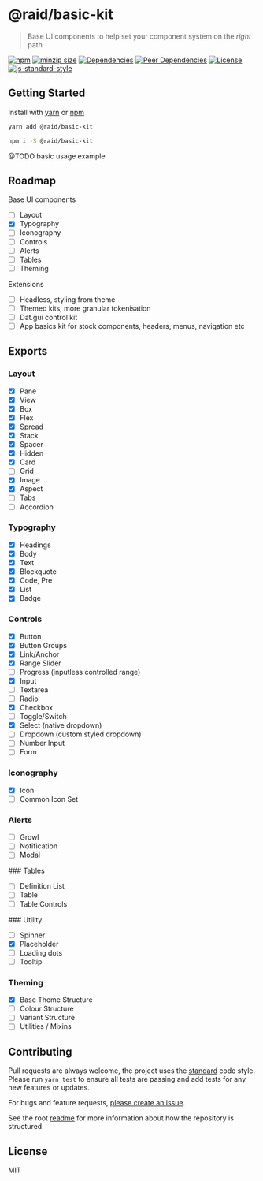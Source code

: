 
# @raid/basic-kit

> Base UI components to help set your component system on the _right_ path

[![npm](https://img.shields.io/npm/v/@raid/basic-kit?style=flat-square)](https://www.npmjs.com/package/@raid/basic-kit)
[![minzip size](https://img.shields.io/bundlephobia/minzip/@raid/basic-kit?style=flat-square)](https://bundlephobia.com/result?p=@raid/basic-kit)
[![Dependencies](https://img.shields.io/david/mattstyles/react-kit?path=packages%2Fbasic-kit)](https://david-dm.org/mattstyles/react-kit?path=packages%2Fbasic-kit)
[![Peer Dependencies](https://img.shields.io/david/peer/mattstyles/react-kit?path=packages%2Fbasic-kit)](https://david-dm.org/mattstyles/react-kit?path=packages%2Fbasic-kit&type=peer)
[![License](https://img.shields.io/github/license/mattstyles/react-kit.svg?style=flat-square)](https://github.com/mattstyles/react-kit/blob/master/license.md)
[![js-standard-style](https://img.shields.io/badge/code%20style-standard-brightgreen.svg?style=flat-square)](http://standardjs.com/)

## Getting Started

Install with [yarn](https://yarnpkg.com) or [npm](https://npmjs.com)

```sh
yarn add @raid/basic-kit
```

```sh
npm i -S @raid/basic-kit
```

@TODO basic usage example

## Roadmap

Base UI components

- [ ] Layout
- [x] Typography
- [ ] Iconography
- [ ] Controls
- [ ] Alerts
- [ ] Tables
- [ ] Theming

Extensions

- [ ] Headless, styling from theme
- [ ] Themed kits, more granular tokenisation
- [ ] Dat.gui control kit
- [ ] App basics kit for stock components, headers, menus, navigation etc

## Exports

### Layout

- [x] Pane
- [x] View
- [x] Box
- [x] Flex
- [x] Spread
- [x] Stack
- [x] Spacer
- [x] Hidden
- [x] Card
- [ ] Grid
- [x] Image
- [x] Aspect
- [ ] Tabs
- [ ] Accordion

### Typography

- [x] Headings
- [x] Body
- [x] Text
- [x] Blockquote
- [x] Code, Pre
- [x] List
- [x] Badge

### Controls

- [x] Button
- [x] Button Groups
- [x] Link/Anchor
- [x] Range Slider
- [ ] Progress (inputless controlled range)
- [x] Input
- [ ] Textarea
- [ ] Radio
- [x] Checkbox
- [ ] Toggle/Switch
- [x] Select (native dropdown)
- [ ] Dropdown (custom styled dropdown)
- [ ] Number Input
- [ ] Form

### Iconography

- [x] Icon
- [ ] Common Icon Set

### Alerts

- [ ] Growl
- [ ] Notification
- [ ] Modal

### Tables

- [ ] Definition List
- [ ] Table
- [ ] Table Controls

### Utility

- [ ] Spinner
- [x] Placeholder
- [ ] Loading dots
- [ ] Tooltip

### Theming

- [x] Base Theme Structure
- [ ] Colour Structure
- [ ] Variant Structure
- [ ] Utilities / Mixins

## Contributing

Pull requests are always welcome, the project uses the [standard](http://standardjs.com) code style. Please run `yarn test` to ensure all tests are passing and add tests for any new features or updates.

For bugs and feature requests, [please create an issue](https://github.com/mattstyles/react-kit/issues).

See the root [readme](https://github.com/mattstyles/react-kit) for more information about how the repository is structured.

## License

MIT
